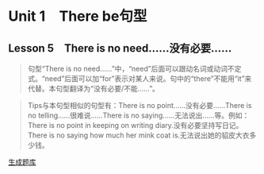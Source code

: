 ﻿ # Unit 1　There be句型
 ## Lesson 5　There is no need……没有必要……
 
> 句型“There is no need……”中，“need”后面可以跟动名词或动词不定式。“need”后面可以加“for”表示对某人来说。句中的“there”不能用“it”来代替。本句型翻译为“没有必要/不能……”。

> Tips与本句型相似的句型有：There is no point……没有必要……There is no telling……很难说……There is no saying……无法说出……等。例如：There is no point in keeping on writing diary.没有必要坚持写日记。There is no saying how much her mink coat is.无法说出她的貂皮大衣多少钱。


 [生成题库](./sentence/f005.json)